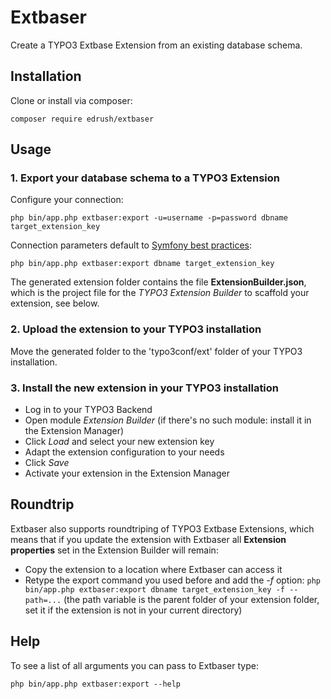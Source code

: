 # Extbaser
Create a TYPO3 Extbase Extension from an existing database schema.

## Installation

Clone or install via composer:
```
composer require edrush/extbaser
```

## Usage
### 1. Export your database schema to a TYPO3 Extension
Configure your connection:
```
php bin/app.php extbaser:export -u=username -p=password dbname target_extension_key
```
Connection parameters default to [Symfony best practices](http://symfony.com/doc/current/best_practices/configuration.html):
```
php bin/app.php extbaser:export dbname target_extension_key
```



The generated extension folder contains the file **ExtensionBuilder.json**, which is the project file for the *TYPO3 Extension Builder* to scaffold your extension, see below.

### 2. Upload the extension to your TYPO3 installation
Move the generated folder to the 'typo3conf/ext' folder of your TYPO3 installation.

### 3. Install the new extension in your TYPO3 installation
* Log in to your TYPO3 Backend
* Open module *Extension Builder* (if there's no such module: install it in the Extension Manager)
* Click *Load* and select your new extension key
* Adapt the extension configuration to your needs
* Click *Save*
* Activate your extension in the Extension Manager

## Roundtrip
Extbaser also supports roundtriping of TYPO3 Extbase Extensions, which means that if you update the extension with Extbaser all **Extension properties** set in the Extension Builder will remain:
* Copy the extension to a location where Extbaser can access it
* Retype the export command you used before  and add the *-f* option: `php bin/app.php extbaser:export dbname target_extension_key -f --path=...` (the path variable is the parent folder of your extension folder, set it if the extension is not in your current directory)

## Help
To see a list of all arguments you can pass to Extbaser type:
```
php bin/app.php extbaser:export --help
```